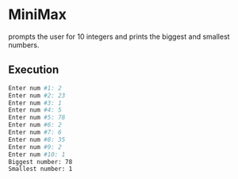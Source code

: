 # MiniMax

prompts the user for 10 integers and prints the biggest and smallest numbers.

## Execution

```bash
Enter num #1: 2
Enter num #2: 23
Enter num #3: 1
Enter num #4: 5
Enter num #5: 78
Enter num #6: 2
Enter num #7: 6
Enter num #8: 35
Enter num #9: 2
Enter num #10: 1
Biggest number: 78
Smallest number: 1
```
